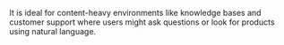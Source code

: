 It is ideal for content-heavy environments like knowledge bases and customer support where users might ask questions or look for products using natural language. 